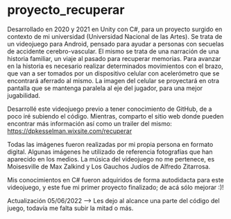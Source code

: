 # proyecto_recuperar
Desarrollado en 2020 y 2021 en Unity con C#, para un proyecto surgido en contexto de mi universidad (Universidad Nacional de las Artes).
Se trata de un videojuego para Android, pensado para ayudar a personas con secuelas de accidente cerebro-vascular. El mismo se trata de una narración de una historia familiar, un viaje al pasado para recuperar memorias. Para avanzar en la historia es necesario realizar determinados movimientos con el brazo, que van a ser tomados por un dispositivo celular con acelerómetro que se encontrará aferrado al mismo. La imagen del celular se proyectará en otra pantalla que se mantenga paralela al eje del jugador, para una mejor jugabilidad.


Desarrollé este videojuego previo a tener conocimiento de GitHub, de a poco iré subiendo el código. Mientras, comparto el sitio web donde pueden encontrar más información así como un trailer del mismo: https://dpkesselman.wixsite.com/recuperar

Todas las imágenes fueron realizadas por mi propia persona en formato digital. Algunas imágenes he utilizado de referencia fotografías que han aparecido en los medios.
La música del videojuego no me pertenece, es Moisesville de Max Zalkind y Los Gauchos Judíos de Alfredo Zitarrosa.

Mis conocimientos en C# fueron adquiridos de forma autodidacta para este videojuego, y este fue mi primer proyecto finalizado; de acá sólo mejorar :)!

Actualización 05/06/2022 --> Les dejo al alcance una parte del código del juego, todavía me falta subir la mitad o más. 
